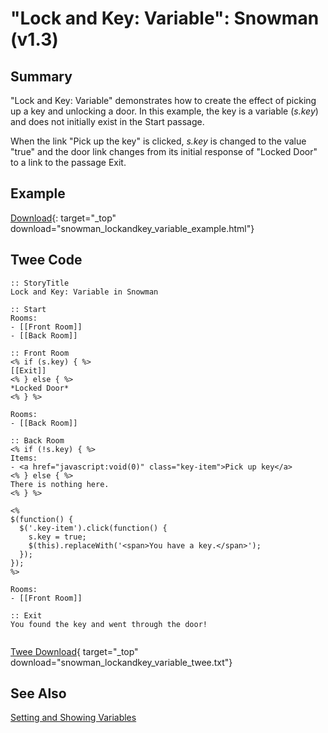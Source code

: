 # "Lock and Key: Variable": Snowman (v1.3)

## Summary

"Lock and Key: Variable" demonstrates how to create the effect of picking up a key and unlocking a door. In this example, the key is a variable (*s.key*) and does not initially exist in the Start passage.

When the link "Pick up the key" is clicked, *s.key* is changed to the value "true" and the door link changes from its initial response of "Locked Door" to a link to the passage Exit.

## Example

[Download](snowman_lockandkey_variable_example.html){: target="_top" download="snowman_lockandkey_variable_example.html"}

## Twee Code

```twee
:: StoryTitle
Lock and Key: Variable in Snowman

:: Start
Rooms:
- [[Front Room]]
- [[Back Room]]

:: Front Room
<% if (s.key) { %>
[[Exit]]
<% } else { %>
*Locked Door*
<% } %>

Rooms:
- [[Back Room]]

:: Back Room
<% if (!s.key) { %>
Items:
- <a href="javascript:void(0)" class="key-item">Pick up key</a>
<% } else { %>
There is nothing here.
<% } %>

<%
$(function() {
  $('.key-item').click(function() {
    s.key = true;
    $(this).replaceWith('<span>You have a key.</span>');
  });
});
%>

Rooms:
- [[Front Room]]

:: Exit
You found the key and went through the door!


```

[Twee Download](snowman_lockandkey_variable_twee.txt){ target="_top" download="snowman_lockandkey_variable_twee.txt"}

## See Also

[Setting and Showing Variables](../../settingandshowing/snowman/snowman_settingandshowing.md)
